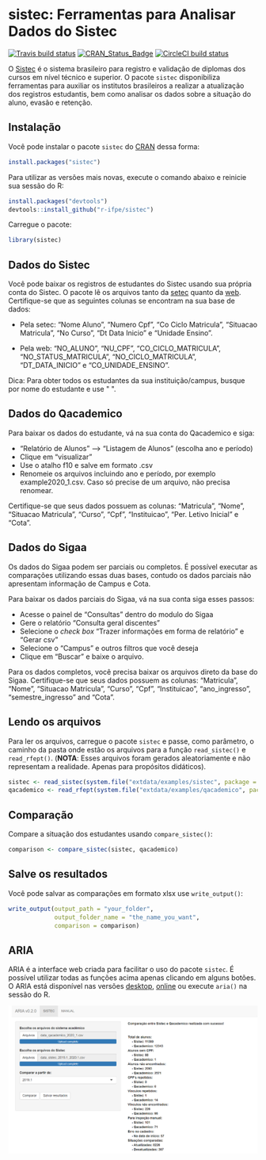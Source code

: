 sistec: Ferramentas para Analisar Dados do Sistec
================

[![Travis build
status](https://travis-ci.org/r-ifpe/sistec.svg?branch=master)](https://travis-ci.org/r-ifpe/sistec)
[![CRAN\_Status\_Badge](https://www.r-pkg.org/badges/version/sistec)](https://cran.r-project.org/package=sistec)
[![CircleCI build
status](https://circleci.com/gh/r-ifpe/sistec.svg?style=svg)](https://circleci.com/gh/r-ifpe/sistec)

O [Sistec](https://sistec.mec.gov.br/) é o sistema brasileiro para
registro e validação de diplomas dos cursos em nível técnico e superior.
O pacote `sistec` disponibiliza ferramentas para auxiliar os institutos
brasileiros a realizar a atualização dos registros estudantis, bem como
analisar os dados sobre a situação do aluno, evasão e retenção.

## Instalação

Você pode instalar o pacote `sistec` do
[CRAN](https://CRAN.r-project.org) dessa forma:

``` r
install.packages("sistec")
```

Para utilizar as versões mais novas, execute o comando abaixo e reinicie
sua sessão do R:

``` r
install.packages("devtools")
devtools::install_github("r-ifpe/sistec")
```

Carregue o pacote:

``` r
library(sistec)
```

## Dados do Sistec

Você pode baixar os registros de estudantes do Sistec usando sua própria
conta do Sistec. O pacote lê os arquivos tanto da
[setec](http://portal.mec.gov.br/setec-secretaria-de-educacao-profissional-e-tecnologica)
quanto da [web](https://sistec.mec.gov.br/). Certifique-se que as
seguintes colunas se encontram na sua base de dados:

  - Pela setec: “Nome Aluno”, “Numero Cpf”, “Co Ciclo Matricula”,
    “Situacao Matricula”, “No Curso”, “Dt Data Inicio” e “Unidade
    Ensino”.

  - Pela web: “NO\_ALUNO”, “NU\_CPF”, “CO\_CICLO\_MATRICULA”,
    “NO\_STATUS\_MATRICULA”, “NO\_CICLO\_MATRICULA”,
    “DT\_DATA\_INICIO” e “CO\_UNIDADE\_ENSINO”.

Dica: Para obter todos os estudantes da sua instituição/campus, busque
por nome do estudante e use " ".

## Dados do Qacademico

Para baixar os dados do estudante, vá na sua conta do Qacademico e siga:

  - “Relatório de Alunos” –\> “Listagem de Alunos” (escolha ano e
    período)
  - Clique em “visualizar”
  - Use o atalho f10 e salve em formato .csv
  - Renomeie os arquivos incluindo ano e período, por exemplo
    example2020\_1.csv. Caso só precise de um arquivo, não precisa
    renomear.

Certifique-se que seus dados possuem as colunas: “Matricula”, “Nome”,
“Situacao Matricula”, “Curso”, “Cpf”, “Instituicao”, “Per. Letivo
Inicial” e “Cota”.

## Dados do Sigaa

Os dados do Sigaa podem ser parciais ou completos. É possível executar
as comparações utilizando essas duas bases, contudo os dados parciais
não apresentam informação de Campus e Cota.

Para baixar os dados parciais do Sigaa, vá na sua conta siga esses
passos:

  - Acesse o painel de “Consultas” dentro do modulo do Sigaa
  - Gere o relatório “Consulta geral discentes”
  - Selecione o *check box* “Trazer informações em forma de relatório” e
    “Gerar csv”
  - Selecione o “Campus” e outros filtros que você deseja
  - Clique em “Buscar” e baixe o arquivo.

Para os dados completos, você precisa baixar os arquivos direto da base
do Sigaa. Certifique-se que seus dados possuem as colunas: “Matricula”,
“Nome”, “Situacao Matricula”, “Curso”, “Cpf”, “Instituicao”,
“ano\_ingresso”, “semestre\_ingresso” and “Cota”.

## Lendo os arquivos

Para ler os arquivos, carregue o pacote `sistec` e passe, como
parâmetro, o caminho da pasta onde estão os arquivos para a função
`read_sistec()` e `read_rfept()`. (**NOTA**: Esses arquivos foram
gerados aleatoriamente e não representam a realidade. Apenas para
propósitos didáticos).

``` r
sistec <- read_sistec(system.file("extdata/examples/sistec", package = "sistec"))
qacademico <- read_rfept(system.file("extdata/examples/qacademico", package = "sistec"))
```

## Comparação

Compare a situação dos estudantes usando `compare_sistec()`:

``` r
comparison <- compare_sistec(sistec, qacademico)
```

## Salve os resultados

Você pode salvar as comparações em formato xlsx use `write_output()`:

``` r
write_output(output_path = "your_folder",
             output_folder_name = "the_name_you_want",
             comparison = comparison)
```

## ARIA

ARIA é a interface web criada para facilitar o uso do pacote `sistec`. É
possível utilizar todas as funções acima apenas clicando em alguns
botões. O ARIA está disponível nas versões
[desktop](https://www.dropbox.com/sh/2bv2h49i8qfbzs9/AAA7MBfaZepyLMc5saDAEEo1a?dl=0),
[online](https://aria.ifpe.edu.br) ou execute `aria()` na sessão do R.

<img src="tools/readme/aria_0.2.0.png" class="screenshot" width=800 />
